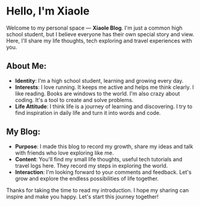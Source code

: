 # Hello, I'm Xiaole

Welcome to my personal space — **Xiaole Blog**. I'm just a common high school student, but I believe everyone has their own special story and view. Here, I'll share my life thoughts, tech exploring and travel experiences with you.

## About Me:

- **Identity**: I'm a high school student, learning and growing every day.
- **Interests**: I love running. It keeps me active and helps me think clearly. I like reading. Books are windows to the world. I'm also crazy about coding. It's a tool to create and solve problems.
- **Life Attitude**: I think life is a journey of learning and discovering. I try to find inspiration in daily life and turn it into words and code.

## My Blog:

- **Purpose**: I made this blog to record my growth, share my ideas and talk with friends who love exploring like me.
- **Content**: You'll find my small life thoughts, useful tech tutorials and travel logs here. They record my steps in exploring the world.
- **Interaction**: I'm looking forward to your comments and feedback. Let's grow and explore the endless possibilities of life together.

Thanks for taking the time to read my introduction. I hope my sharing can inspire and make you happy. Let's start this journey together!
